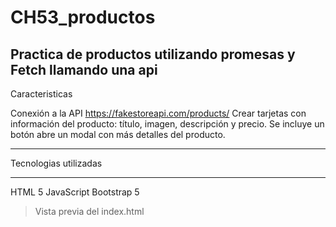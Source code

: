 # CH53_productos
## Practica de productos utilizando promesas y Fetch llamando una api

Caracteristicas

Conexión a la API https://fakestoreapi.com/products/
Crear tarjetas con información del producto: título, imagen, descripción y precio.
Se incluye un botón abre un modal con más detalles del producto.

---
Tecnologias utilizadas

---
HTML 5
JavaScript
Bootstrap 5

> Vista previa del index.html



